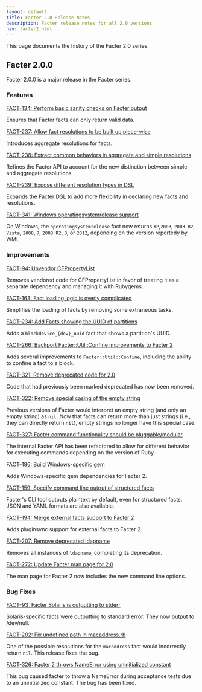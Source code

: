 ```yaml
---
layout: default
title: Facter 2.0 Release Notes
description: Facter release notes for all 2.0 versions
nav: facter2.html
---
```


This page documents the history of the Facter 2.0 series.

Facter 2.0.0
-----

Facter 2.0.0 is a major release in the Facter series.

### Features

[FACT-134: Perform basic sanity checks on Facter output](https://tickets.puppetlabs.com/browse/FACT-134)

Ensures that Facter facts can only return valid data.

[FACT-237: Allow fact resolutions to be built up piece-wise](https://tickets.puppetlabs.com/browse/FACT-237)

Introduces aggregate resolutions for facts.

[FACT-238: Extract common behaviors in aggregate and simple resolutions](https://tickets.puppetlabs.com/browse/FACT-238)

Refines the Facter API to account for the new distinction between simple and aggregate resolutions.

[FACT-239: Expose different resolution types in DSL](https://tickets.puppetlabs.com/browse/FACT-239)

Expands the Facter DSL to add more flexibility in declaring new facts and resolutions.

[FACT-341: Windows operatingsystemrelease support](https://tickets.puppetlabs.com/browse/FACT-341)

On Windows, the `operatingsystemrelease` fact now returns `XP`,`2003`, `2003 R2`, `Vista`, `2008`, `7`, `2008 R2`, `8`, or `2012`, depending on the version reportedy by WMI.

### Improvements


[FACT-94: Unvendor CFPropertyList](https://tickets.puppetlabs.com/browse/FACT-94)

Removes vendored code for CFPropertyList in favor of treating it as a separate dependency and managing it with Rubygems.

[FACT-163: Fact loading logic is overly complicated](https://tickets.puppetlabs.com/browse/FACT-163)

Simplifies the loading of facts by removing some extraneous tasks.

[FACT-234: Add Facts showing the UUID of partitions](https://tickets.puppetlabs.com/browse/FACT-234)

Adds a `blockdevice_{dev}_uuid` fact that shows a partition's UUID.

[FACT-266: Backport Facter::Util::Confine improvements to Facter 2](https://tickets.puppetlabs.com/browse/FACT-266)

Adds several improvements to `Facter::Util::Confine`, including the ability to confine a fact to a block.

[FACT-321: Remove deprecated code for 2.0](https://tickets.puppetlabs.com/browse/FACT-321)

Code that had previously been marked deprecated has now been removed.

[FACT-322: Remove special casing of the empty string](https://tickets.puppetlabs.com/browse/FACT-322)

Previous versions of Facter would interpret an empty string (and only an empty string) as `nil`. Now that facts can return more than just strings (i.e., they can directly return `nil`), empty strings no longer have this special case.

[FACT-327: Facter command functionality should be pluggable/modular](https://tickets.puppetlabs.com/browse/FACT-327)

The internal Facter API has been refactored to allow for different behavior for executing commands depending on the version of Ruby.

[FACT-186: Build Windows-specific gem](https://tickets.puppetlabs.com/browse/FACT-186)

Adds Windows-specific gem dependencies for Facter 2.

[FACT-159: Specify command line output of structured facts](https://tickets.puppetlabs.com/browse/FACT-159)

Facter's CLI tool outputs plaintext by default, even for structured facts. JSON and YAML formats are also available.

[FACT-194: Merge external facts support to Facter 2](https://tickets.puppetlabs.com/browse/FACT-194)

Adds pluginsync support for external facts to Facter 2.

[FACT-207: Remove deprecated ldapname](https://tickets.puppetlabs.com/browse/FACT-207)

Removes all instances of `ldapname`, completing its deprecation.

[FACT-272: Update Facter man page for 2.0](https://tickets.puppetlabs.com/browse/FACT-272)

The man page for Facter 2 now includes the new command line options.

<!-- [FACT-339: Pull in backwards incompatible fact changes for Facter 2](https://tickets.puppetlabs.com/browse/FACT-339) According to the comment on Jira, this ticket == FACT-341 -->


### Bug Fixes

[FACT-93: Facter Solaris is outputting to stderr](https://tickets.puppetlabs.com/browse/FACT-93)

Solaris-specific facts were outputting to standard error. They now output to /dev/null.

[FACT-202: Fix undefined path in macaddress.rb](https://tickets.puppetlabs.com/browse/FACT-202)

One of the possible resolutions for the `macaddress` fact would incorrectly return `nil`. This release fixes the bug.

[FACT-326: Facter 2 throws NameError using uninitialized constant](https://tickets.puppetlabs.com/browse/FACT-326)

This bug caused facter to throw a NameError during acceptance tests due to an uninitialized constant. The bug has been fixed. 

